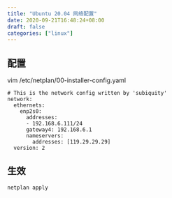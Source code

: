 ```yaml
---
title: "Ubuntu 20.04 网络配置"
date: 2020-09-21T16:48:24+08:00
draft: false
categories: ["linux"]
---
```


## 配置

vim /etc/netplan/00-installer-config.yaml 
```
# This is the network config written by 'subiquity'
network:
  ethernets:
    enp2s0:
      addresses:
      - 192.168.6.111/24
      gateway4: 192.168.6.1
      nameservers: 
        addresses: [119.29.29.29]
  version: 2
```

## 生效
```
netplan apply
```
